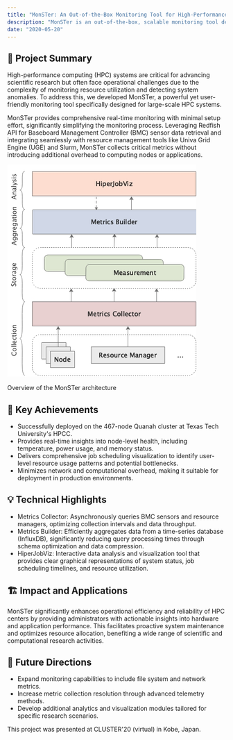 ```yaml
---
title: "MonSTer: An Out-of-the-Box Monitoring Tool for High-Performance Computing Systems"
description: "MonSTer is an out-of-the-box, scalable monitoring tool designed to provide real-time insights into high-performance computing systems with minimal configuration and overhead."
date: "2020-05-20"
---
```


## 📎 Project Summary

High-performance computing (HPC) systems are critical for advancing scientific research but often face operational challenges due to the complexity of monitoring resource utilization and detecting system anomalies. To address this, we developed MonSTer, a powerful yet user-friendly monitoring tool specifically designed for large-scale HPC systems.

MonSTer provides comprehensive real-time monitoring with minimal setup effort, significantly simplifying the monitoring process. Leveraging Redfish API for Baseboard Management Controller (BMC) sensor data retrieval and integrating seamlessly with resource management tools like Univa Grid Engine (UGE) and Slurm, MonSTer collects critical metrics without introducing additional overhead to computing nodes or applications.

![Overview of the MonSTer architecture](./MonSTer_architecture.jpg)
<figcaption class="text-center text-sm text-gray-600 dark:text-gray-400 mt-2">Overview of the MonSTer architecture</figcaption>


## 🔑 Key Achievements

- Successfully deployed on the 467-node Quanah cluster at Texas Tech University's HPCC.
- Provides real-time insights into node-level health, including temperature, power usage, and memory status.
- Delivers comprehensive job scheduling visualization to identify user-level resource usage patterns and potential bottlenecks.
- Minimizes network and computational overhead, making it suitable for deployment in production environments.

## 💡 Technical Highlights
- Metrics Collector: Asynchronously queries BMC sensors and resource managers, optimizing collection intervals and data throughput.
- Metrics Builder: Efficiently aggregates data from a time-series database (InfluxDB), significantly reducing query processing times through schema optimization and data compression.
- HiperJobViz: Interactive data analysis and visualization tool that provides clear graphical representations of system status, job scheduling timelines, and resource utilization.


## 🏗 Impact and Applications
MonSTer significantly enhances operational efficiency and reliability of HPC centers by providing administrators with actionable insights into hardware and application performance. This facilitates proactive system maintenance and optimizes resource allocation, benefiting a wide range of scientific and computational research activities.

## 🧭 Future Directions

- Expand monitoring capabilities to include file system and network metrics.
- Increase metric collection resolution through advanced telemetry methods.
- Develop additional analytics and visualization modules tailored for specific research scenarios.

This project was presented at CLUSTER'20 (virtual) in Kobe, Japan. 